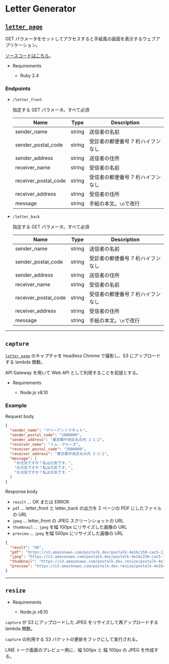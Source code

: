 # Letter Generator

## [`letter page`](https://github.com/dulltz/postalk-letter)

GET パラメータをセットしてアクセスすると手紙風の画面を表示するウェブアプリケーション。

[ソースコードはこちら](https://github.com/dulltz/postalk-letter)。

- Requirements

  - Ruby 2.4

### Endpoints

- `/letter_front`

  指定する GET パラメータ。すべて必須

  | Name                 | Type   | Description                       |
  | -------------------- | ------ | --------------------------------- |
  | sender_name          | string | 送信者の名前                      |
  | sender_postal_code   | string | 受診者の郵便番号 7 桁ハイフンなし |
  | sender_address       | string | 送信者の住所                      |
  | receiver_name        | string | 受信者の名前                      |
  | receiver_postal_code | string | 受信者の郵便番号 7 桁ハイフンなし |
  | receiver_address     | string | 受信者の住所                      |
  | message              | string | 手紙の本文。`\n`で改行            |

- `/letter_back`

  指定する GET パラメータ。すべて必須

  | Name                 | Type   | Description                       |
  | -------------------- | ------ | --------------------------------- |
  | sender_name          | string | 送信者の名前                      |
  | sender_postal_code   | string | 受診者の郵便番号 7 桁ハイフンなし |
  | sender_address       | string | 送信者の住所                      |
  | receiver_name        | string | 受信者の名前                      |
  | receiver_postal_code | string | 受信者の郵便番号 7 桁ハイフンなし |
  | receiver_address     | string | 受信者の住所                      |
  | message              | string | 手紙の本文。`\n`で改行            |

---

## `capture`

[`letter page`](https://github.com/dulltz/postalk-letter) のキャプチャを headless Chrome で撮影し、S3 にアップロードする lambda 関数。

API Gateway を用いて Web API として利用することを前提とする。

- Requirements

  - Node.js v8.10

### Example

Request body

```json
{
  "sender_name": "マリーアントワネット",
  "sender_postal_code": "1000000",
  "sender_address": "東京都中央区丸の内 1-1-2",
  "receiver_name": "トム・クルーズ",
  "receiver_postal_code": "2000000",
  "receiver_address": "東京都中央区丸の内 2-1-1",
  "message": [
    "お元気ですか？私は元気です。",
    "お元気ですか？私は元気です。",
    "お元気ですか？私は元気です。"
  ]
}
```

Response body

- `result` ... OK または ERROR
- `pdf` ... letter_front と letter_back の出力を 2 ページの PDF にしたファイルの URL
- `jpeg` ... letter_front の JPEG スクリーンショットの URL
- `thumbnail` ... `jpeg` を幅 100px にリサイズした画像の URL
- `preview` ... `jpeg` を幅 500px にリサイズした画像の URL

```json
{
  "result": "OK",
  "pdf": "https://s3.amazonaws.com/postalk.dev/postalk-4e1bc150-cac5-11e8-9efa-73ae2d993a1c.pdf",
  "jpeg": "https://s3.amazonaws.com/postalk.dev/postalk-4e1bc150-cac5-11e8-9efa-73ae2d993a1c.jpeg",
  "thumbnail": "https://s3.amazonaws.com/postalk.dev.resize/postalk-4e1bc150-cac5-11e8-9efa-73ae2d993a1c-thumbnail.jpeg",
  "preview": "https://s3.amazonaws.com/postalk.dev.resize/postalk-4e1bc150-cac5-11e8-9efa-73ae2d993a1c-preview.jpeg"
}
```

---

## `resize`

- Requirements

  - Node.js v8.10

`capture` が S3 にアップロードした JPEG をリサイズして再アップロードする lambda 関数。

`capture` の利用する S3 バケットの更新をフックにして実行される。

LINE トーク画面のプレビュー用に、幅 500px と 幅 100px の JPEG を作成する。
